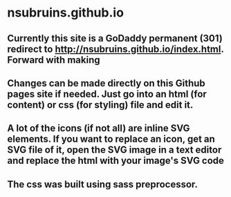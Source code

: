 # nsubruins.github.io

## Currently this site is a GoDaddy permanent (301) redirect to http://nsubruins.github.io/index.html. Forward with making

## Changes can be made directly on this Github pages site if needed. Just go into an html (for content) or css (for styling) file and edit it.

## A lot of the icons (if not all) are inline SVG elements. If you want to replace an icon, get an SVG file of it, open the SVG image in a text editor and replace the html with your image's SVG code

## The css was built using sass preprocessor. 
